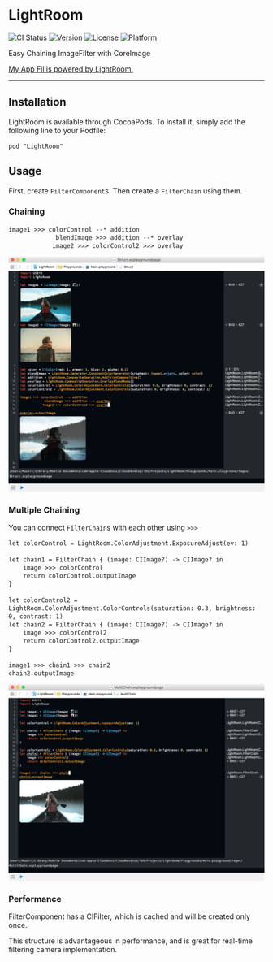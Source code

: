 # LightRoom


[![CI Status](http://img.shields.io/travis/muukii/LightRoom.svg?style=flat)](https://travis-ci.org/muukii/LightRoom)
[![Version](https://img.shields.io/cocoapods/v/LightRoom.svg?style=flat)](http://cocoapods.org/pods/LightRoom)
[![License](https://img.shields.io/cocoapods/l/LightRoom.svg?style=flat)](http://cocoapods.org/pods/LightRoom)
[![Platform](https://img.shields.io/cocoapods/p/LightRoom.svg?style=flat)](http://cocoapods.org/pods/LightRoom)

Easy Chaining ImageFilter with CoreImage

[My App Fil is powered by LightRoom.](http://apple.co/1WyaJj4)


---

## Installation

LightRoom is available through CocoaPods. To install it, simply add the following line to your Podfile:

```
pod "LightRoom"
```

## Usage

First, create `FilterComponent`s.
Then create a `FilterChain` using them.

### Chaining

```
image1 >>> colorControl --* addition
             blendImage >>> addition --* overlay
            image2 >>> colorControl2 >>> overlay
```

![](sample_1.png)


### Multiple Chaining

You can connect `FilterChain`s with each other using `>>>`

```
let colorControl = LightRoom.ColorAdjustment.ExposureAdjust(ev: 1)

let chain1 = FilterChain { (image: CIImage?) -> CIImage? in
    image >>> colorControl
    return colorControl.outputImage
}

let colorControl2 = LightRoom.ColorAdjustment.ColorControls(saturation: 0.3, brightness: 0, contrast: 1)
let chain2 = FilterChain { (image: CIImage?) -> CIImage? in
    image >>> colorControl2
    return colorControl2.outputImage
}

image1 >>> chain1 >>> chain2
chain2.outputImage
```

![](sample_2.png)


### Performance

FilterComponent has a CIFilter, which is cached and will be created only once.

This structure is advantageous in performance, and is great for real-time filtering camera implementation.

